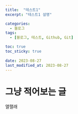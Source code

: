 ```yaml
---
title:  "테스트1"
excerpt: "테스트1 설명"

categories:
  - 블로그
tags:
  - [블로그, 테스트, Github, Git]

toc: true
toc_sticky: true
 
date: 2023-08-27
last_modified_at: 2023-08-27
---
```

# 그냥 적어보는 글
앨랠래